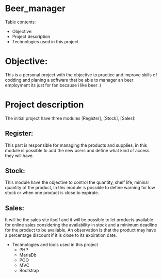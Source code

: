 # Beer_manager

Table contents:
* Objective:
* Project description
* Technologies used in this project


# Objective:
This is a personal project with the objective to practice and improve skills of codding and planing a software
that be able to manager an beer employment its just for fan because i like beer :)

# Project description
The initial project have three modules [Register], [Stock], [Sales]:

## Register:
This part is responsible for managing the products and supplies, in this module is possible to add the new users and define what kind of access they will have.

## Stock:
This module have the objective to control the quantity, shelf life, mininal quantity of the product, in this module is possible to define warning for low stock
or when one product is close to expirate.

## Sales:
It will be the sales site itself and it will be possible to let products available for online sales considering the availability in stock and a minimum deadline
for the product to be available. An observation is that the product may have a percentage discount if it is close to its expiration date.

* Technologies and tools used in this project
  * PHP
  * MariaDb
  * POO
  * MVC
  * Bootstrap

